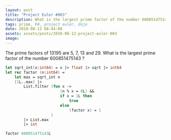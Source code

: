 ```yaml
---
layout: post
title: "Project Euler #003"
description: What is the largest prime factor of the number 600851475143?
tags: prime, F#, project euler, dojo
date: 2010-08-12 08:44:08
assets: assets/posts/2010-08-12-project-euler-003
image: 
---
```


The prime factors of 13195 are 5, 7, 13 and 29.  What is the largest prime factor of the number 600851475143 ?

```fsharp
let sqrt_int(x:int64) = x |> float |> sqrt |> int64 
let rec factor (n:int64) = 
    let max = sqrt_int n
    [1L..max] |> 
        List.filter (fun x -> 
                        (n % x = 0L) && 
                        if x = 1L then 
                            true 
                        else 
                            (factor x) = 1
                    ) 
        |> List.max 
        |> int

factor 600851475143L
```

